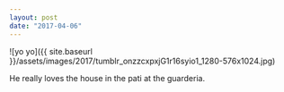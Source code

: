 ```yaml
---
layout: post
date: "2017-04-06"
---
```


![yo yo]({{ site.baseurl }}/assets/images/2017/tumblr_onzzcxpxjG1r16syio1_1280-576x1024.jpg)

He really loves the house in the pati at the guarderia.
